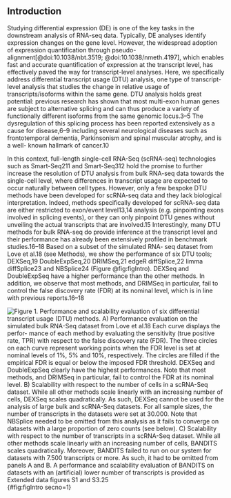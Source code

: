 ## Introduction

Studying differential expression (DE) is one of the key tasks in the downstream analysis of RNA-seq data. Typically, DE analyses identify expression changes on the gene level. However, the widespread adoption of expression quantification through pseudo-alignment[@doi:10.1038/nbt.3519; @doi:10.1038/nmeth.4197], which enables fast and accurate quantification of expression at the transcript level, has effectively paved the way for transcript-level analyses. Here, we specifically address differential transcript usage (DTU) analysis, one type of transcript-level analysis that studies the change in relative usage of transcripts/isoforms within the same gene. DTU analysis holds great potential: previous research has shown that most multi-exon human genes are subject to alternative splicing and can thus produce a variety of functionally different isoforms from the same genomic locus.3–5 The dysregulation of this splicing process has been reported extensively as a cause for disease,6–9 including several neurological diseases such as frontotemporal dementia, Parkinsonism and spinal muscular atrophy, and is a well- known hallmark of cancer.10

In this context, full-length single-cell RNA-Seq (scRNA-seq) technologies such as Smart-Seq211 and Smart-Seq312 hold the promise to further increase the resolution of DTU analysis from bulk RNA-seq data towards the single-cell level, where differences in transcript usage are expected to occur naturally between cell types. However, only a few bespoke DTU methods have been developed for scRNA-seq data and they lack biological interpretation. Indeed, methods specifically developed for scRNA-seq data are either restricted to exon/event level13,14 analysis (e.g. pinpointing exons involved in splicing events), or they can only pinpoint DTU genes without unveiling the actual transcripts that are involved.15 Interestingly, many DTU methods for bulk RNA-seq do provide inference at the transcript level and their performance has already been extensively profiled in benchmark studies.16–18 Based on a subset of the simulated RNA- seq dataset from Love et al.18 (see Methods), we show the performance of six DTU tools; DEXSeq,19 DoubleExpSeq,20 DRIMSeq,21 edgeR diffSplice,22 limma diffSplice23 and NBSplice24 (Figure @fig:figIntro). DEXSeq and DoubleExpSeq have a higher performance than the other methods. In addition, we observe that most methods, and DRIMSeq in particular, fail to control the false discovery rate (FDR) at its nominal level, which is in line with previous reports.16–18

![**Figure 1. Performance and scalability evaluation of six differential transcript usage (DTU) methods.**
A) Performance evaluation on the simulated bulk RNA-Seq dataset from Love et al.18 Each curve displays the perfor- mance of each method by evaluating the sensitivity (true positive rate, TPR) with respect to the false discovery rate (FDR). The three circles on each curve represent working points when the FDR level is set at nominal levels of 1%, 5% and 10%, respectively. The circles are filled if the empirical FDR is equal or below the imposed FDR threshold. DEXSeq and DoubleExpSeq clearly have the highest performances. Note that most methods, and DRIMSeq in particular, fail to control the FDR at its nominal level. 
B) Scalability with respect to the number of cells in a scRNA-Seq dataset. While all other methods scale linearly with an increasing number of cells, DEXSeq scales quadratically. As such, DEXSeq cannot be used for the analysis of large bulk and scRNA-Seq datasets. For all sample sizes, the number of transcripts in the datasets were set at 30.000. Note that NBSplice needed to be omitted from this analysis as it fails to converge on datasets with a large proportion of zero counts (see below). 
C) Scalability with respect to the number of transcripts in a scRNA-Seq dataset. While all other methods scale linearly with an increasing number of cells, BANDITS scales quadratically. Moreover, BANDITS failed to run on our system for datasets with 7.500 transcripts or more. As such, it had to be omitted from panels A and B. A performance and scalability evaluation of BANDITS on datasets with an (artificial) lower number of transcripts is provided as Extended data figures S1 and S3.25
](images/fig1.gif){#fig:figIntro secno=1}

